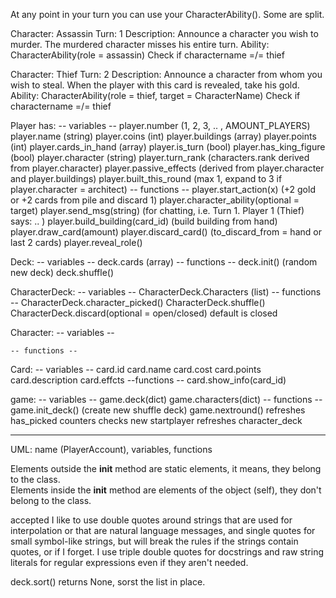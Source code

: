 

At any point in your turn you can use your CharacterAbility(). Some are split. 

Character: Assassin
Turn: 1
Description: Announce a character you wish to murder. The murdered character
misses his entire turn. 
Ability: CharacterAbility(role = assassin)
Check if charactername =/= thief

Character: Thief
Turn: 2
Description: Announce a character from whom you wish to steal. When the player
with this card is revealed, take his gold.
Ability: CharacterAbility(role = thief, target = CharacterName)
Check if charactername =/= thief



Player has:
    -- variables -- 
    player.number  (1, 2, 3, .. , AMOUNT_PLAYERS)
    player.name (string)
    player.coins (int)
    player.buildings (array)
    player.points (int)
    player.cards_in_hand (array)
    player.is_turn (bool)
    player.has_king_figure (bool)
    player.character (string)
    player.turn_rank (characters.rank derived from player.character)
    player.passive_effects  (derived from player.character and player.buildings) 
    player.built_this_round  (max 1, expand to 3 if player.character = architect) 
    -- functions -- 
    player.start_action(x) (+2 gold or +2 cards from pile and discard 1) 
    player.character_ability(optional = target)
    player.send_msg(string) (for chatting, i.e. Turn 1. Player 1 (Thief) says: .. )
    player.build_building(card_id) (build building from hand)
    player.draw_card(amount) 
    player.discard_card() (to_discard_from = hand or last 2 cards)
    player.reveal_role()

Deck:
    -- variables --
    deck.cards (array)
    -- functions --
    deck.init() (random new deck)
    deck.shuffle()

CharacterDeck: 
    -- variables --
    CharacterDeck.Characters (list)
    -- functions -- 
    CharacterDeck.character_picked()
    CharacterDeck.shuffle() 
    CharacterDeck.discard(optional = open/closed) default is closed 
    
Character:
    -- variables --

    -- functions --

Card:
    -- variables --
    card.id
    card.name
    card.cost
    card.points
    card.description
    card.effcts
    --functions --
    card.show_info(card_id)
    

game:
    -- variables --
    game.deck(dict)
    game.characters(dict)
    -- functions --
    game.init_deck() (create new shuffle deck)
    game.nextround() 
        refreshes has_picked counters
        checks new startplayer
        refreshes character_deck 
        



--------------------------------------------------------------------------------

UML: name (PlayerAccount), variables, functions 

Elements outside the __init__ method are static elements, it means, they belong
to the class.  
Elements inside the __init__ method are elements of the object (self), they
don't belong to the class.


accepted
I like to use double quotes around strings that are used for interpolation or
that are natural language messages, and single quotes for small symbol-like
strings, but will break the rules if the strings contain quotes, or if I forget.
I use triple double quotes for docstrings and raw string literals for regular
expressions even if they aren't needed.

deck.sort() returns None, sorst the list in place. 
